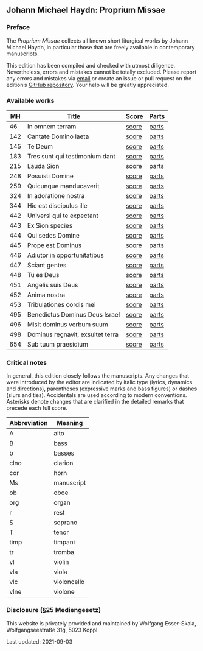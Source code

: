 ## Johann Michael Haydn: Proprium Missae

### Preface

The *Proprium Missae* collects all known short liturgical works by Johann Michael Haydn, in particular those that are freely available in contemporary manuscripts.

This edition has been compiled and checked with utmost diligence. Nevertheless, errors and mistakes cannot be totally excluded. Please report any errors and mistakes via [email](mailto:wolfgang@esser-skala.at) or create an issue or pull request on the edition’s [GitHub repository](https://github.com/skafdasschaf/haydn-m-proprium-missae). Your help will be greatly appreciated.


### Available works

|MH|Title|Score|Parts|
|-|-|-|-|
|46|In omnem terram|[score](https://github.com/skafdasschaf/haydn-m-proprium-missae/raw/main/final/46_score.pdf)|[parts](https://github.com/skafdasschaf/haydn-m-proprium-missae/raw/main/final/46_parts.pdf)|
|142|Cantate Domino laeta|[score](https://github.com/skafdasschaf/haydn-m-proprium-missae/raw/main/final/142_score.pdf)|[parts](https://github.com/skafdasschaf/haydn-m-proprium-missae/raw/main/final/142_parts.pdf)|
|145|Te Deum|[score](https://github.com/skafdasschaf/haydn-m-proprium-missae/raw/main/final/145_score.pdf)|[parts](https://github.com/skafdasschaf/haydn-m-proprium-missae/raw/main/final/145_parts.pdf)|
|183|Tres sunt qui testimonium dant|[score](https://github.com/skafdasschaf/haydn-m-proprium-missae/raw/main/final/183_score.pdf)|[parts](https://github.com/skafdasschaf/haydn-m-proprium-missae/raw/main/final/183_parts.pdf)|
|215|Lauda Sion|[score](https://github.com/skafdasschaf/haydn-m-proprium-missae/raw/main/final/215_score.pdf)|[parts](https://github.com/skafdasschaf/haydn-m-proprium-missae/raw/main/final/215_parts.pdf)|
|248|Posuisti Domine|[score](https://github.com/skafdasschaf/haydn-m-proprium-missae/raw/main/final/248_score.pdf)|[parts](https://github.com/skafdasschaf/haydn-m-proprium-missae/raw/main/final/248_parts.pdf)|
|259|Quicunque manducaverit|[score](https://github.com/skafdasschaf/haydn-m-proprium-missae/raw/main/final/259_score.pdf)|[parts](https://github.com/skafdasschaf/haydn-m-proprium-missae/raw/main/final/259_parts.pdf)|
|324|In adoratione nostra|[score](https://github.com/skafdasschaf/haydn-m-proprium-missae/raw/main/final/324_score.pdf)|[parts](https://github.com/skafdasschaf/haydn-m-proprium-missae/raw/main/final/324_parts.pdf)|
|344|Hic est discipulus ille|[score](https://github.com/skafdasschaf/haydn-m-proprium-missae/raw/main/final/344_score.pdf)|[parts](https://github.com/skafdasschaf/haydn-m-proprium-missae/raw/main/final/344_parts.pdf)|
|442|Universi qui te expectant|[score](https://github.com/skafdasschaf/haydn-m-proprium-missae/raw/main/final/442_score.pdf)|[parts](https://github.com/skafdasschaf/haydn-m-proprium-missae/raw/main/final/442_parts.pdf)|
|443|Ex Sion species|[score](https://github.com/skafdasschaf/haydn-m-proprium-missae/raw/main/final/443_score.pdf)|[parts](https://github.com/skafdasschaf/haydn-m-proprium-missae/raw/main/final/443_parts.pdf)|
|444|Qui sedes Domine|[score](https://github.com/skafdasschaf/haydn-m-proprium-missae/raw/main/final/444_score.pdf)|[parts](https://github.com/skafdasschaf/haydn-m-proprium-missae/raw/main/final/444_parts.pdf)|
|445|Prope est Dominus|[score](https://github.com/skafdasschaf/haydn-m-proprium-missae/raw/main/final/445_score.pdf)|[parts](https://github.com/skafdasschaf/haydn-m-proprium-missae/raw/main/final/445_parts.pdf)|
|446|Adiutor in opportunitatibus|[score](https://github.com/skafdasschaf/haydn-m-proprium-missae/raw/main/final/446_score.pdf)|[parts](https://github.com/skafdasschaf/haydn-m-proprium-missae/raw/main/final/446_parts.pdf)|
|447|Sciant gentes|[score](https://github.com/skafdasschaf/haydn-m-proprium-missae/raw/main/final/447_score.pdf)|[parts](https://github.com/skafdasschaf/haydn-m-proprium-missae/raw/main/final/447_parts.pdf)|
|448|Tu es Deus|[score](https://github.com/skafdasschaf/haydn-m-proprium-missae/raw/main/final/448_score.pdf)|[parts](https://github.com/skafdasschaf/haydn-m-proprium-missae/raw/main/final/448_parts.pdf)|
|451|Angelis suis Deus|[score](https://github.com/skafdasschaf/haydn-m-proprium-missae/raw/main/final/451_score.pdf)|[parts](https://github.com/skafdasschaf/haydn-m-proprium-missae/raw/main/final/451_parts.pdf)|
|452|Anima nostra|[score](https://github.com/skafdasschaf/haydn-m-proprium-missae/raw/main/final/452_score.pdf)|[parts](https://github.com/skafdasschaf/haydn-m-proprium-missae/raw/main/final/452_parts.pdf)|
|453|Tribulationes cordis mei|[score](https://github.com/skafdasschaf/haydn-m-proprium-missae/raw/main/final/453_score.pdf)|[parts](https://github.com/skafdasschaf/haydn-m-proprium-missae/raw/main/final/453_parts.pdf)|
|495|Benedictus Dominus Deus Israel|[score](https://github.com/skafdasschaf/haydn-m-proprium-missae/raw/main/final/495_score.pdf)|[parts](https://github.com/skafdasschaf/haydn-m-proprium-missae/raw/main/final/495_parts.pdf)|
|496|Misit dominus verbum suum|[score](https://github.com/skafdasschaf/haydn-m-proprium-missae/raw/main/final/496_score.pdf)|[parts](https://github.com/skafdasschaf/haydn-m-proprium-missae/raw/main/final/496_parts.pdf)|
|498|Dominus regnavit, exsultet terra|[score](https://github.com/skafdasschaf/haydn-m-proprium-missae/raw/main/final/498_score.pdf)|[parts](https://github.com/skafdasschaf/haydn-m-proprium-missae/raw/main/final/498_parts.pdf)|
|654|Sub tuum praesidium|[score](https://github.com/skafdasschaf/haydn-m-proprium-missae/raw/main/final/654_score.pdf)|[parts](https://github.com/skafdasschaf/haydn-m-proprium-missae/raw/main/final/654_parts.pdf)|


### Critical notes

In general, this edition closely follows the manuscripts. Any changes that were introduced by the editor are indicated by italic type (lyrics, dynamics and directions), parentheses (expressive marks and bass figures) or dashes (slurs and ties). Accidentals are used according to modern conventions. Asterisks denote changes that are clarified in the detailed remarks that precede each full score.


| Abbreviation | Meaning |
|------|-------------|
| A    | alto        |
| B    | bass        |
| b    | basses      |
| clno | clarion     |
| cor  | horn        |
| Ms   | manuscript  |
| ob   | oboe        |
| org  | organ       |
| r    | rest        |
| S    | soprano     |
| T    | tenor       |
| timp | timpani     |
| tr   | tromba      |
| vl   | violin      |
| vla  | viola       |
| vlc  | violoncello |
| vlne | violone     |


### Disclosure (§25 Mediengesetz)

This website is privately provided and maintained by Wolfgang Esser-Skala, Wolfgangseestraße 31g, 5023 Koppl.

Last updated: 2021-09-03
